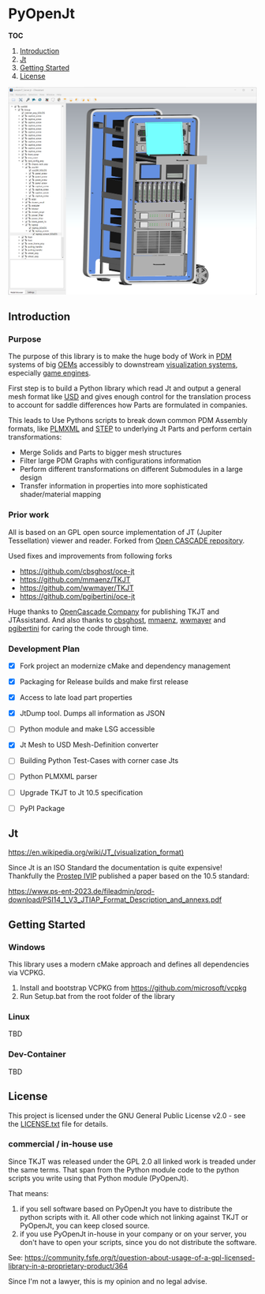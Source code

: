 # PyOpenJt

**TOC**

1. [Introduction](#Introduction)
2. [Jt](#Jt)
3. [Getting Started](#Getting-Started)
4. [License](#License)

![Screenshot](Documents/Screenshot.png)
  
## Introduction  

### Purpose 

The purpose of this library is to make the huge body of Work in [PDM](https://en.wikipedia.org/wiki/Product_data_management) systems of big [OEMs](https://en.wikipedia.org/wiki/Original_equipment_manufacturer) accessibly to downstream [visualization systems](https://en.wikipedia.org/wiki/3D_computer_graphics), especially [game engines](https://en.wikipedia.org/wiki/Game_engine).

First step is to build a Python library which read Jt and output a general mesh format like 
[USD](https://en.wikipedia.org/wiki/Universal_Scene_Description) and gives enough control for the translation process 
to account for saddle differences how Parts are formulated in companies. 

This leads to Use Pythons scripts to break down common PDM Assembly formats, like [PLMXML]() and [STEP](https://en.wikipedia.org/wiki/ISO_10303) to underlying Jt Parts and perform certain transformations:
* Merge Solids and Parts to bigger mesh structures
* Filter large PDM Graphs with configurations information
* Perform different transformations on different Submodules in a large design
* Transfer information in properties into more sophisticated shader/material mapping
  
### Prior work

All is based on an GPL open source implementation of JT (Jupiter Tessellation) viewer and reader. Forked from [Open CASCADE repository](https://git.dev.opencascade.org/gitweb/?p=jt.git).

Used fixes and improvements from following forks
* https://github.com/cbsghost/oce-jt
* https://github.com/mmaenz/TKJT
* https://github.com/wwmayer/TKJT
* https://github.com/pgibertini/oce-jt

Huge thanks to [OpenCascade Company](https://dev.opencascade.org/) for publishing TKJT and JTAssistand. And also thanks to [cbsghost](https://github.com/cbsghost), [mmaenz](https://github.com/mmaenz), [wwmayer](https://github.com/wwmayer) and [pgibertini](https://github.com/pgibertini) for
caring the code through time. 
  
### Development Plan

- [x] Fork project an modernize cMake and dependency management
- [x] Packaging for Release builds and make first release
- [x] Access to late load part properties 
- [x] JtDump tool. Dumps all information as JSON 
- [ ] Python module and make LSG accessible
- [x] Jt Mesh to USD Mesh-Definition converter
- [ ] Building Python Test-Cases with corner case Jts
- [ ] Python PLMXML parser
- [ ] Upgrade TKJT to Jt 10.5 specification 
- [ ] PyPI Package


## Jt 

https://en.wikipedia.org/wiki/JT_(visualization_format)

Since Jt is an ISO Standard the documentation is quite expensive! Thankfully the [Prostep IVIP](https://www.prostep.org/) published
a paper based on the 10.5 standard:

https://www.ps-ent-2023.de/fileadmin/prod-download/PSI14_1_V3_JTIAP_Format_Description_and_annexs.pdf


## Getting Started

### Windows

This library uses a modern cMake approach and defines all dependencies via VCPKG. 

1. Install and bootstrap VCPKG from https://github.com/microsoft/vcpkg
2. Run Setup.bat from the root folder of the library

### Linux

TBD

### Dev-Container

TBD


## License

This project is licensed under the GNU General Public License v2.0 - see the [LICENSE.txt](LICENSE.txt) file for details.


### commercial / in-house use

Since TKJT was released under the GPL 2.0 all linked work is treaded under the same terms. That span from the Python module 
code to the python scripts you write using that Python module (PyOpenJt). 

That means:
1. if you sell software based on PyOpenJt you have to distribute the python scripts with it. All other code which not linking against TKJT or PyOpenJt, you can keep closed source. 
2. if you use PyOpenJt in-house in your company or on your server, you don't have to open your scripts, since you do not distribute the software.

See:
https://community.fsfe.org/t/question-about-usage-of-a-gpl-licensed-library-in-a-proprietary-product/364

Since I'm not a lawyer, this is my opinion and no legal advise.  